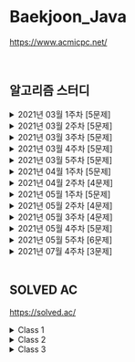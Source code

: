 # Baekjoon_Java

https://www.acmicpc.net/

<br />

## 알고리즘 스터디

<details>
<summary>2021년 03월 1주차 [5문제]</summary>

| 번호  | 티어 | 제목                                                 | 풀이                                     |
| ----- | ---- | ---------------------------------------------------- | ---------------------------------------- |
| 1783  | S4   | [병든 나이트](https://www.acmicpc.net/problem/1783)  | [Java](Java/baekjoon/Problem_1783.java)  |
| 2228  | G5   | [구간나누기](https://www.acmicpc.net/problem/2228)   | [Java](Java/baekjoon/Problem_2228.java)  |
| 2792  | S3   | [보석상자](https://www.acmicpc.net/problem/2792)     | [Java](Java/baekjoon/Problem_2792.java)  |
| 7576  | S1   | [토마토](https://www.acmicpc.net/problem/7576)       | [Java](Java/baekjoon/Problem_7576.java)  |
| 15979 | S2   | [스승님 찾기](https://www.acmicpc.net/problem/15979) | [Java](Java/baekjoon/Problem_15979.java) |

</details>

<details>
<summary>2021년 03월 2주차 [5문제]</summary>

| 번호  | 티어 | 제목                                                   | 풀이                                     |
| ----- | ---- | ------------------------------------------------------ | ---------------------------------------- |
| 1043  | G4   | [거짓말](https://www.acmicpc.net/problem/1043)         | [Java](Java/baekjoon/Problem_1043.java)  |
| 1246  | S5   | [온라인 판매](https://www.acmicpc.net/problem/1246)    | [Java](Java/baekjoon/Problem_1246.java)  |
| 2776  | S4   | [암기왕](https://www.acmicpc.net/problem/2776)         | [Java](Java/baekjoon/Problem_2776.java)  |
| 11048 | S1   | [이동하기](https://www.acmicpc.net/problem/11048)      | [Java](Java/baekjoon/Problem_11048.java) |
| 16931 | S2   | [겉넓이 구하기](https://www.acmicpc.net/problem/16931) | [Java](Java/baekjoon/Problem_16931.java) |

</details>

<details>
<summary>2021년 03월 3주차 [5문제]</summary>

| 번호  | 티어 | 제목                                                | 풀이                                     |
| ----- | ---- | --------------------------------------------------- | ---------------------------------------- |
| 1463  | S3   | [1로 만들기](https://www.acmicpc.net/problem/1463)  | [Java](Java/baekjoon/Problem_1463.java)  |
| 2156  | S1   | [포도주 시식](https://www.acmicpc.net/problem/2156) | [Java](Java/baekjoon/Problem_2156.java)  |
| 5021  | S1   | [왕위 계승](https://www.acmicpc.net/problem/5021)   | [Java](Java/baekjoon/Problem_5021.java)  |
| 6064  | S1   | [카잉 달력 ](https://www.acmicpc.net/problem/6064)  | [Java](Java/baekjoon/Problem_6064.java)  |
| 14391 | G3   | [종이 조각](https://www.acmicpc.net/problem/14391)  | [Java](Java/baekjoon/Problem_14391.java) |

</details>

<details>
<summary>2021년 03월 4주차 [5문제]</summary>

| 번호 | 티어 | 제목                                                     | 풀이                                    |
| ---- | ---- | -------------------------------------------------------- | --------------------------------------- |
| 1058 | S2   | [친구](https://www.acmicpc.net/problem/1058)             | [Java](Java/baekjoon/Problem_1058.java) |
| 1747 | G5   | [소수&팰린드롬](https://www.acmicpc.net/problem/1747)    | [Java](Java/baekjoon/Problem_1747.java) |
| 1753 | G5   | [최단경로](https://www.acmicpc.net/problem/1753)         | [Java](Java/baekjoon/Problem_1753.java) |
| 4781 | G5   | [사탕가게](https://www.acmicpc.net/problem/4781)         | [Java](Java/baekjoon/Problem_4781.java) |
| 7453 | G2   | [합이 0인 네 정수](https://www.acmicpc.net/problem/7453) | [Java](Java/baekjoon/Problem_7453.java) |

</details>

<details>
<summary>2021년 03월 5주차 [5문제]</summary>

| 번호  | 티어 | 제목                                                 | 풀이                                     |
| ----- | ---- | ---------------------------------------------------- | ---------------------------------------- |
| 2011  | S1   | [암호코드](https://www.acmicpc.net/problem/2011)     | [Java](Java/baekjoon/Problem_2011.java)  |
| 2591  | G5   | [숫자카드](https://www.acmicpc.net/problem/2591)     | [Java](Java/baekjoon/Problem_2591.java)  |
| 9663  | G5   | [N-Queen](https://www.acmicpc.net/problem/9663)      | [Java](Java/baekjoon/Problem_9663.java)  |
| 14503 | G5   | [로봇 청소기](https://www.acmicpc.net/problem/14503) | [Java](Java/baekjoon/Problem_14503.java) |
| 16472 | G3   | [고냥이](https://www.acmicpc.net/problem/16472)      | [Java](Java/baekjoon/Problem_16472.java) |

</details>

<details>
<summary>2021년 04월 1주차 [5문제]</summary>

| 번호  | 티어 | 제목                                                       | 풀이                                     |
| ----- | ---- | ---------------------------------------------------------- | ---------------------------------------- |
| 1922  | G4   | [네트워크 연결](https://www.acmicpc.net/problem/1922)      | [Java](Java/baekjoon/Problem_1922.java)  |
| 1991  | S1   | [트리 순회](https://www.acmicpc.net/problem/1991)          | [Java](Java/baekjoon/Problem_1991.java)  |
| 4195  | G2   | [친구 네트워크](https://www.acmicpc.net/problem/4195)      | [Java](Java/baekjoon/Problem_4195.java)  |
| 9177  | G5   | [단어 섞기](https://www.acmicpc.net/problem/9177)          | [Java](Java/baekjoon/Problem_9177.java)  |
| 10424 | S1   | [알고리즘 기말고사](https://www.acmicpc.net/problem/10424) | [Java](Java/baekjoon/Problem_10424.java) |

</details>

<details>
<summary>2021년 04월 2주차 [4문제]</summary>

| 번호  | 티어 | 제목                                                       | 풀이                                     |
| ----- | ---- | ---------------------------------------------------------- | ---------------------------------------- |
| 1041  | S1   | [주사위](https://www.acmicpc.net/problem/1041)             | [Java](Java/baekjoon/Problem_1041.java)  |
| 14171 | S1   | [Cities and States](https://www.acmicpc.net/problem/14171) | [Java](Java/baekjoon/Problem_14171.java) |
| 16234 | G5   | [나무 재테크](https://www.acmicpc.net/problem/16235)       | [Java](Java/baekjoon/Problem_16234.java) |
| 17836 | G5   | [공주님을 구해라!](https://www.acmicpc.net/problem/17836)  | [Java](Java/baekjoon/Problem_17836.java) |

</details>

<details>
<summary>2021년 05월 1주차 [5문제]</summary>

| 번호  | 티어 | 제목                                                                                       | 풀이                                     |
| ----- | ---- | ------------------------------------------------------------------------------------------ | ---------------------------------------- |
| 1005  | G3   | [ACM Craft (미해결)](https://www.acmicpc.net/problem/1005)                                 |
| 1757  | G5   | [달려달려 (미해결)](https://www.acmicpc.net/problem/1757)                                  |
| 11000 | G5   | [강의실 배정](https://www.acmicpc.net/problem/11000)                                       | [Java](Java/baekjoon/Problem_11000.java) |
| 11952 | G1   | [좀비](https://www.acmicpc.net/problem/11952)                                              | [Java](Java/baekjoon/Problem_11952.java) |
| 19582 | G4   | [200년간 폐관수련했더니 PS 최강자가 된 건에 대하여](https://www.acmicpc.net/problem/19582) | [Java](Java/baekjoon/Problem_19582.java) |

</details>

<details>
<summary>2021년 05월 2주차 [4문제]</summary>

| 번호  | 티어 | 제목                                                        | 풀이                                     |
| ----- | ---- | ----------------------------------------------------------- | ---------------------------------------- |
| 1916  | G5   | [최소비용 구하기](https://www.acmicpc.net/problem/1916)     | [Java](Java/baekjoon/Problem_1916.java)  |
| 2618  | P5   | [경찰차 (미해결)](https://www.acmicpc.net/problem/2618)     |
| 10282 | G4   | [해킹](https://www.acmicpc.net/problem/10282)               | [Java](Java/baekjoon/Problem_10282.java) |
| 18235 | G3   | [지금 만나러 갑니다](https://www.acmicpc.net/problem/18235) | [Java](Java/baekjoon/Problem_18235.java) |

</details>

<details>
<summary>2021년 05월 3주차 [4문제]</summary>

| 번호  | 티어 | 제목                                                    | 풀이                                     |
| ----- | ---- | ------------------------------------------------------- | ---------------------------------------- |
| 1647  | G4   | [도시 분할 계획](https://www.acmicpc.net/problem/1647)  | [Java](Java/baekjoon/Problem_1647.java)  |
| 11403 | S1   | [경로찾기](https://www.acmicpc.net/problem/11403)       | [Java](Java/baekjoon/Problem_11403.java) |
| 11725 | S2   | [트리의 부모 찾](https://www.acmicpc.net/problem/11725) | [Java](Java/baekjoon/Problem_11725.java) |
| 15663 | S2   | [N과 M (9)](https://www.acmicpc.net/problem/15663)      | [Java](Java/baekjoon/Problem_15663.java) |

</details>

<details>
<summary>2021년 05월 4주차 [5문제]</summary>

| 번호  | 티어 | 제목                                                             | 풀이                                     |
| ----- | ---- | ---------------------------------------------------------------- | ---------------------------------------- |
| 1389  | S1   | [케빈 베이컨의 6단계 법칙](https://www.acmicpc.net/problem/1389) | [Java](Java/baekjoon/Problem_1389.java)  |
| 1504  | G4   | [특정한 최단 경로](https://www.acmicpc.net/problem/1504)         | [Java](Java/baekjoon/Problem_1504.java)  |
| 2467  | G5   | [용액](https://www.acmicpc.net/problem/2467)                     | [Java](Java/baekjoon/Problem_2467.java)  |
| 9097  | S1   | [Quad Trees](https://www.acmicpc.net/problem/9097)               | [Java](Java/baekjoon/Problem_9097.java)  |
| 17404 | G4   | [RGB거리 2](https://www.acmicpc.net/problem/17404)               | [Java](Java/baekjoon/Problem_17404.java) |

</details>

<details>
<summary>2021년 05월 5주차 [6문제]</summary>

| 번호  | 티어 | 제목                                                                  | 풀이                                     |
| ----- | ---- | --------------------------------------------------------------------- | ---------------------------------------- |
| 1865  | G4   | [웜홀 (미해결)](https://www.acmicpc.net/problem/1865)                 |
| 2098  | G1   | [외판원 순회](https://www.acmicpc.net/problem/2098)                   | [Java](Java/baekjoon/Problem_2098.java)  |
| 9466  | G4   | [텀 프로젝트](https://www.acmicpc.net/problem/9466)                   | [Java](Java/baekjoon/Problem_9466.java)  |
| 12738 | G2   | [가장 긴 증가하는 부분 수열 3](https://www.acmicpc.net/problem/12738) | [Java](Java/baekjoon/Problem_12738.java) |
| 12850 | G1   | [본대 산책 2 (미해결)](https://www.acmicpc.net/problem/12850)         |
| 17143 | G2   | [낚시왕 (미해결)](https://www.acmicpc.net/problem/17143)              |

</details>

<details>
<summary>2021년 07월 4주차 [3문제]</summary>

| 번호  | 티어 | 제목                                                     | 풀이                                     |
| ----- | ---- | -------------------------------------------------------- | ---------------------------------------- |
| 1484  | G4   | [다이어트](https://www.acmicpc.net/problem/1484)         | [Java](Java/baekjoon/Problem_1484.java)  |
| 12907 | G5   | [동물원 (미해결)](https://www.acmicpc.net/problem/12907) |                                          |
| 17616 | G3   | [등수 찾기](https://www.acmicpc.net/problem/17616)       | [Java](Java/baekjoon/Problem_17616.java) |

</details>

<br />

## SOLVED AC

https://solved.ac/

<details>
<summary>Class 1</summary>

| 번호 | 티어 | 제목                                           | 풀이                                                                         |
| ---- | ---- | ---------------------------------------------- | ---------------------------------------------------------------------------- |
| 2475 | B5   | [검증수](https://www.acmicpc.net/problem/2475) | [Java](Java/baekjoon/Problem_2475.java) [C++](Cpp/baekjoon/Problem_2475.cpp) |
| 2562 | B2   | [최댓값](https://www.acmicpc.net/problem/2562) | [Java](Java/baekjoon/Problem_2562.java)                                      |
| 2753 | B4   | [윤년](https://www.acmicpc.net/problem/2753)   | [Java](Java/baekjoon/Problem_2753.java)                                      |
| 3052 | B2   | [나머지](https://www.acmicpc.net/problem/3052) | [Java](Java/baekjoon/Problem_3052.java)                                      |

</details>

<details>
<summary>Class 2</summary>

| 번호  | 티어 | 제목                                                            | 풀이                                     |
| ----- | ---- | --------------------------------------------------------------- | ---------------------------------------- |
| 1018  | S5   | [체스판 다시 칠하기](https://www.acmicpc.net/problem/1018)      | [Java](Java/baekjoon/Problem_1018.java)  |
| 1085  | B3   | [직사각형에서 탈출](https://www.acmicpc.net/problem/1085)       | [Java](Java/baekjoon/Problem_1085.java)  |
| 1181  | S5   | [단어 정렬](https://www.acmicpc.net/problem/1181)               | [Java](Java/baekjoon/Problem_1181.java)  |
| 1259  | B1   | [팰린드롬수](https://www.acmicpc.net/problem/1259)              | [Java](Java/baekjoon/Problem_1259.java)  |
| 1436  | S5   | [영화감독 숌](https://www.acmicpc.net/problem/1436)             | [Java](Java/baekjoon/Problem_1436.java)  |
| 1654  | S3   | [랜선 자르기](https://www.acmicpc.net/problem/1654)             | [Java](Java/baekjoon/Problem_1654.java)  |
| 1874  | S3   | [스택 수열](https://www.acmicpc.net/problem/1874)               | [Java](Java/baekjoon/Problem_1874.java)  |
| 1929  | S2   | [소수 구하기](https://www.acmicpc.net/problem/1929)             | [Java](Java/baekjoon/Problem_1929.java)  |
| 1966  | S3   | [프린터 큐](https://www.acmicpc.net/problem/1966)               | [Java](Java/baekjoon/Problem_1966.java)  |
| 1978  | S4   | [소수 찾기](https://www.acmicpc.net/problem/1978)               | [Java](Java/baekjoon/Problem_1978.java)  |
| 2108  | S4   | [통계학](https://www.acmicpc.net/problem/2108)                  | [Java](Java/baekjoon/Problem_2108.java)  |
| 2164  | S4   | [카드2](https://www.acmicpc.net/problem/2164)                   | [Java](Java/baekjoon/Problem_2164.java)  |
| 2231  | B2   | [분해합](https://www.acmicpc.net/problem/2231)                  | [Java](Java/baekjoon/Problem_2231.java)  |
| 2609  | S5   | [최대공약수와 최소공배수](https://www.acmicpc.net/problem/2609) | [Java](Java/baekjoon/Problem_2609.java)  |
| 2751  | S5   | [수 정렬하기 2](https://www.acmicpc.net/problem/2751)           | [Java](Java/baekjoon/Problem_2751.java)  |
| 2775  | B2   | [부녀회장이 될테야](https://www.acmicpc.net/problem/2775)       | [Java](Java/baekjoon/Problem_2775.java)  |
| 2798  | B2   | [블랙잭](https://www.acmicpc.net/problem/2798)                  | [Java](Java/baekjoon/Problem_2798.java)  |
| 2805  | S3   | [나무자르기](https://www.acmicpc.net/problem/2805)              | [Java](Java/baekjoon/Problem_2805.java)  |
| 4153  | B3   | [직각삼각형](https://www.acmicpc.net/problem/4153)              | [Java](Java/baekjoon/Problem_4153.java)  |
| 4949  | S4   | [균형잡힌 세상](https://www.acmicpc.net/problem/4949)           | [Java](Java/baekjoon/Problem_4949.java)  |
| 7568  | S5   | [덩치](https://www.acmicpc.net/problem/7568)                    | [Java](Java/baekjoon/Problem_7568.java)  |
| 10250 | B3   | [ACM 호텔](https://www.acmicpc.net/problem/10250)               | [Java](Java/baekjoon/Problem_10250.java) |
| 10773 | S4   | [제로](https://www.acmicpc.net/problem/10773)                   | [Java](Java/baekjoon/Problem_10773.java) |
| 10814 | S5   | [나이순 정렬](https://www.acmicpc.net/problem/10814)            | [Java](Java/baekjoon/Problem_10814.java) |
| 10816 | S4   | [숫자 카드 2](https://www.acmicpc.net/problem/10816)            | [Java](Java/baekjoon/Problem_10816.java) |
| 10845 | S4   | [큐](https://www.acmicpc.net/problem/10845)                     | [Java](Java/baekjoon/Problem_10845.java) |
| 10866 | S4   | [덱](https://www.acmicpc.net/problem/10866)                     | [Java](Java/baekjoon/Problem_10866.java) |
| 10989 | S5   | [수 정렬하기 3](https://www.acmicpc.net/problem/10989)          | [Java](Java/baekjoon/Problem_10989.java) |
| 11050 | B1   | [이항 계수1](https://www.acmicpc.net/problem/11050)             | [Java](Java/baekjoon/Problem_11050.java) |
| 11650 | S5   | [좌표 정렬하기](https://www.acmicpc.net/problem/11650)          | [Java](Java/baekjoon/Problem_11650.java) |
| 11651 | S5   | [좌표 정렬하기 2](https://www.acmicpc.net/problem/11651)        | [Java](Java/baekjoon/Problem_11651.java) |
| 11866 | S4   | [요세푸스 문제 0](https://www.acmicpc.net/problem/11866)        | [Java](Java/baekjoon/Problem_11866.java) |
| 15829 | B2   | [Hashing](https://www.acmicpc.net/problem/15829)                | [Java](Java/baekjoon/Problem_15829.java) |
| 18111 | S3   | [마인크래프트](https://www.acmicpc.net/problem/18111)           | [Java](Java/baekjoon/Problem_18111.java) |

</details>

<details>
<summary>Class 3</summary>

| 번호 | 티어 | 제목                                                                | 풀이                                    |
| ---- | ---- | ------------------------------------------------------------------- | --------------------------------------- |
| 1003 | S3   | [파보나치 수열](https://www.acmicpc.net/problem/1003)               | [Java](Java/baekjoon/Problem_1003.java) |
| 1012 | S2   | [파보나치 수열](https://www.acmicpc.net/problem/1012)               | [Java](Java/baekjoon/Problem_1012.java) |
| 1074 | S1   | [Z](https://www.acmicpc.net/problem/1074)                           | [Java](Java/baekjoon/Problem_1074.java) |
| 1107 | G5   | [리모컨](https://www.acmicpc.net/problem/1107)                      | [Java](Java/baekjoon/Problem_1107.java) |
| 1260 | S2   | [DFS와 BFS](https://www.acmicpc.net/problem/1260)                   | [Java](Java/baekjoon/Problem_1260.java) |
| 1541 | S2   | [잃어버린 괄호](https://www.acmicpc.net/problem/1541)               | [Java](Java/baekjoon/Problem_1541.java) |
| 1620 | S4   | [나는야 포켓몬 마스터 이다솜](https://www.acmicpc.net/problem/1620) | [Java](Java/baekjoon/Problem_1620.java) |
| 1676 | S4   | [팩토리얼 0의 개수](https://www.acmicpc.net/problem/1676)           | [Java](Java/baekjoon/Problem_1676.java) |
| 1697 | S1   | [숨바꼭질](https://www.acmicpc.net/problem/1697)                    | [Java](Java/baekjoon/Problem_1697.java) |
| 1764 | S4   | [듣보잡](https://www.acmicpc.net/problem/1764)                      | [Java](Java/baekjoon/Problem_1764.java) |
| 1927 | S1   | [최소 힙](https://www.acmicpc.net/problem/1927)                     | [Java](Java/baekjoon/Problem_1927.java) |

</details>
